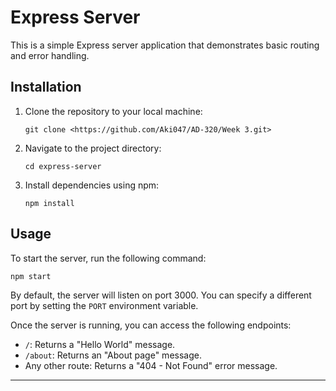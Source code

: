 
# Express Server

This is a simple Express server application that demonstrates basic routing and error handling.

## Installation

1. Clone the repository to your local machine:
   ```Command Line
   git clone <https://github.com/Aki047/AD-320/Week 3.git>
   ```

2. Navigate to the project directory:
   ```Command Line
   cd express-server
   ```

3. Install dependencies using npm:
   ```Command Line
   npm install
   ```

## Usage

To start the server, run the following command:
```Command Line
npm start
```

By default, the server will listen on port 3000. You can specify a different port by setting the `PORT` environment variable.

Once the server is running, you can access the following endpoints:

- `/`: Returns a "Hello World" message.
- `/about`: Returns an "About page" message.
- Any other route: Returns a "404 - Not Found" error message.


---

